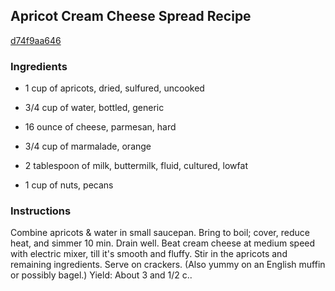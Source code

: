 ## Apricot Cream Cheese Spread Recipe

[d74f9aa646](http://cookeatshare.com/recipes/apricot-cream-cheese-spread-68771)

### Ingredients

 - 1 cup of apricots, dried, sulfured, uncooked

 - 3/4 cup of water, bottled, generic

 - 16 ounce of cheese, parmesan, hard

 - 3/4 cup of marmalade, orange

 - 2 tablespoon of milk, buttermilk, fluid, cultured, lowfat

 - 1 cup of nuts, pecans

### Instructions

Combine apricots & water in small saucepan. Bring to boil; cover, reduce heat, and simmer 10 min. Drain well. Beat cream cheese at medium speed with electric mixer, till it's smooth and fluffy. Stir in the apricots and remaining ingredients. Serve on crackers. (Also yummy on an English muffin or possibly bagel.) Yield: About 3 and 1/2 c..